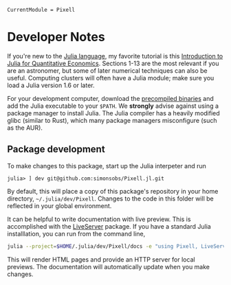 ```@meta
CurrentModule = Pixell
```

# Developer Notes

If you're new to the [Julia language](https://julialang.org/), my favorite tutorial is this [Introduction to Julia for Quantitative Economics](https://julia.quantecon.org/intro.html). Sections 1-13 are the most relevant if you are an astronomer, but some of later numerical techniques can also be useful. Computing clusters will often have a Julia module; make sure you load a Julia version 1.6 or later. 

For your development computer, download the [precompiled binaries](https://julialang.org/downloads/) and add the Julia executable to your `$PATH`. We **strongly** advise against using a package manager to install Julia. The Julia compiler has a heavily modified glibc (similar to Rust), which many package managers misconfigure (such as the AUR). 


## Package development

To make changes to this package, start up the Julia interpeter and run

```julia-repl
julia> ] dev git@github.com:simonsobs/Pixell.jl.git
```

By default, this will place a copy of this package's repository in your home directory, `~/.julia/dev/Pixell`. Changes to the code in this folder will be reflected in your global environment.

It can be helpful to write documentation with live preview. This is accomplished with the [LiveServer](https://github.com/tlienart/LiveServer.jl) package. If you have a standard Julia installlation, you can run from the command line,

```bash
julia --project=$HOME/.julia/dev/Pixell/docs -e "using Pixell, LiveServer; servedocs()"
```
This will render HTML pages and provide an HTTP server for local previews. The documentation will automatically update when you make changes.
